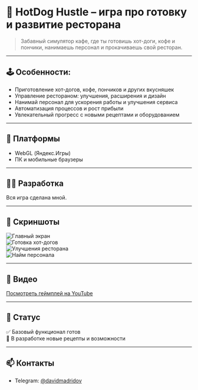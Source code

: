 # 🌭 HotDog Hustle – игра про готовку и развитие ресторана

> Забавный симулятор кафе, где ты готовишь хот-доги, кофе и пончики, нанимаешь персонал и прокачиваешь свой ресторан.

---

## 🕹️ Особенности:

- Приготовление хот-догов, кофе, пончиков и других вкусняшек  
- Управление рестораном: улучшения, расширения и дизайн  
- Нанимай персонал для ускорения работы и улучшения сервиса  
- Автоматизация процессов и рост прибыли  
- Увлекательный прогресс с новыми рецептами и оборудованием

---

## 🔧 Платформы

- WebGL (Яндекс.Игры)  
- ПК и мобильные браузеры

---

## 👨‍💻 Разработка

Вся игра сделана мной.

---

## 📸 Скриншоты

![Главный экран](media/media1.png)  
![Готовка хот-догов](media/media2.png)  
![Улучшения ресторана](media/media3.png)  
![Найм персонала](media/media4.png)

---

## 🎥 Видео

[Посмотреть геймплей на YouTube](https://youtube.com/shorts/eSull1goP3A)

---

## 📌 Статус

✅ Базовый функционал готов  
🔄 В разработке новые рецепты и возможности

---

## 📫 Контакты
 
- Telegram: [@davidmadridov](https://t.me/davidmadridov)

